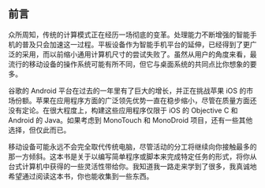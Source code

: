 ## 前言

众所周知，传统的计算模式正在经历一场彻底的变革。处理能力不断增强的智能手机的普及只会加速这一过程。平板设备作为智能手机平台的延伸，已经得到了更广泛的采用，而以前缩小通用计算机尺寸的尝试失败了。虽然从用户的角度来看，最流行的移动设备的操作系统可能有所不同，但它与桌面系统的共同点比你想象的要多。

谷歌的 Android 平台在过去的一年里有了巨大的增长，并正在挑战苹果 iOS 的市场份额。苹果在应用程序方面的广泛领先优势一直在稳步缩小，尽管在质量方面还没有定论。在很大程度上，构建这些应用程序仅限于 iOS 的 Objective C 和 Android 的 Java。如果考虑到 MonoTouch 和 MonoDroid 项目，还有一些其他选择，但仅此而已。

移动设备可能永远不会完全取代传统电脑，尽管活动的分工将继续向你接触最多的那一方倾斜。这本书是关于以编写简单程序或脚本来完成特定任务的形式，将你从台式计算机中获得的一些灵活性带给你。我知道我一路走来学到了很多，我真诚地希望通过阅读这本书，你也能收集到一些东西。
